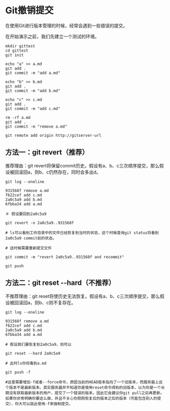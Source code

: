 Git撤销提交
==========

在使用Git进行版本管理的时候，经常会遇到一些错误的提交。

在开始演示之前，我们先建立一个测试的环境。

```
mkdir gittest
cd gittest
git init

echo "a" >> a.md
git add .
git commit -m "add a.md"

echo "b" >> b.md
git add .
git commit -m "add b.md"

echo "c" >> c.md
git add .
git commit -m "add c.md"

rm -rf a.md
git add .
git commit -m "remove a.md"

git remote add origin http://gitserver-url
```

方法一：git revert（推荐）
------------------------

推荐理由：git revert将保留commit历史。假设有a、b、c三次顺序提交，那么假设被回滚回a，则b、c仍然存在，同时会多出d。

```
git log --oneline

931568f remove a.md
f622cef add c.md
2a0c5a9 add b.md
6fbba34 add a.md

＃ 假设要回到2a0c5a9

git revert -n 2a0c5a9..931568f

# ls可以看到工作目录中的文件已经恢复到当时的状态，这个时候查询git status将看到 2a0c5a9 commit前的状态。

# 这时候需要重新提交文件

git commit -m "revert 2a0c5a9..931568f and recommit"

git push

```

方法二：git reset --hard（不推荐）
-----------------------------

不推荐理由：git reset将使历史无法恢复。假设有a、b、c三次顺序提交，那么假设被回滚回a，则b、c则不复存在。

```
git log --oneline 

931568f remove a.md
f622cef add c.md
2a0c5a9 add b.md
6fbba34 add a.md

# 假设我们要恢复到2a0c5a9，则可以

git reset --hard 2a0c5a9

# 此时ls你将看到a.md

git push -f

#这里需要增加-f或者--force命令，原因当前的HEAD版本指向了一个旧版本，而服务器上这个版本不是最新版本。其实服务器并不知道你是使用reset命令得到的旧版本，以为你是一个长期没有获取最新版本的用户，提交了一个错误的版本。因此它会建议你git pull之后再更新。如果你非常明确你要这么做，并且不关心你刚刚恢复后的版本之后的版本（可能包含别人的提交），你大可以就此使用-f来强制提交。

```
